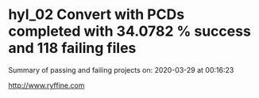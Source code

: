 # hyl_02 Convert with PCDs completed with 34.0782 % success and 118 failing files

Summary of passing and failing projects on: 2020-03-29 at 00:16:23

http://www.ryffine.com
